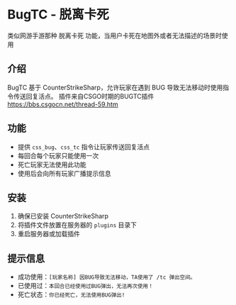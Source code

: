 # BugTC - 脱离卡死
类似网游手游那种 脱离卡死 功能，当用户卡死在地图外或者无法描述的场景时使用

## 介绍
BugTC 基于 CounterStrikeSharp，允许玩家在遇到 BUG 导致无法移动时使用指令传送回复活点。
插件来自CSGO时期的BUGTC插件 https://bbs.csgocn.net/thread-59.htm

## 功能
- 提供 `css_bug`、`css_tc` 指令让玩家传送回复活点
- 每回合每个玩家只能使用一次
- 死亡玩家无法使用此功能
- 使用后会向所有玩家广播提示信息

## 安装
1. 确保已安装 CounterStrikeSharp
2. 将插件文件放置在服务器的 `plugins` 目录下
3. 重启服务器或加载插件

## 提示信息
- 成功使用：`[玩家名称] 因BUG导致无法移动，TA使用了 /tc 弹出空间。`
- 已使用过：`本回合已经使用过BUG弹出，无法再次使用！`
- 死亡状态：`你已经死亡，无法使用BUG弹出!`
